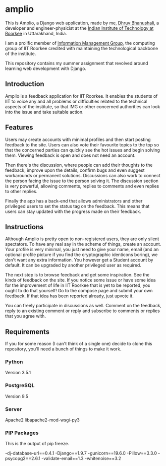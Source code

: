 # amplio
This is Amplio, a Django web application, made by me, [Dhruv Bhanushali](http://dhruvkb.github.io), a developer and engineer-physicist at the [Indian Institute of Technology at Roorkee](http://www.iitr.ac.in) in Uttarakhand, India.

I am a prolific member of [Information Management Group](http://img.channeli.in), the computing group of IIT Roorkee credited with maintaining the technological backbone of the institute.

This repository contains my summer assignment that revolved around learning web development with Django.

## Introduction
Amplio is a feedback application for IIT Roorkee. It enables the students of IIT to voice any and all problems or difficulties related to the technical aspects of the institute, so that IMG or other concerned authorities can look into the issue and take suitable action.

## Features
Users may create accounts with minimal profiles and then start posting feedback to the site. Users can also vote their favourite topics to the top so that the concerned parties can quickly see the hot issues and begin solving them. Viewing feedback is open and does not need an account.

Then there's the discussion, where people can add their thoughts to the feedback, improve upon the details, confirm bugs and even suggest workarounds or permanent solutions. Discussions can also work to connect the person facing the issue to the person solving it. The discussion section is very powerful, allowing comments, replies to comments and even replies to other replies.

Finally the app has a back-end that allows administrators and other privileged users to set the status tag on the feedback. This means that users can stay updated with the progress made on their feedback.

## Instructions
Although Amplio is pretty open to non-registered users, they are only silent spectators. To have any real say in the scheme of things, create an account. Your profile is very minimal, you just need to give your name, email (and an optional profile picture if you find the cryptographic identicons boring), we don't want any extra information. You however get a Student account by default. It can be upgraded by another privileged user as required.

The next step is to browse feedback and get some inspiration. See the kinds of feedback on the site. If you notice some issue or have some idea for the improvement of life in IIT Roorkee that is yet to be reported, you ought to do that yourself! Go to the compose page and submit your own feedback. If that idea has been reported already, just upvote it.

You can freely participate in discussions as well. Comment on the feedback, reply to an existing comment or reply and subscribe to comments or replies that you agree with.

## Requirements
If you for some reason (I can't think of a single one) decide to clone this repository, you'll need a bunch of things to make it work.

### Python
Version 3.5.1

### PostgreSQL
Version 9.5

### Server
Apache2 
libapache2-mod-wsgi-py3

### PIP Packages
This is the output of pip freeze.

-dj-database-url==0.4.1
-Django==1.9.7
-gunicorn==19.6.0
-Pillow==3.3.0
-psycopg2==2.6.1
-validate-email==1.3
-whitenoise==3.2
